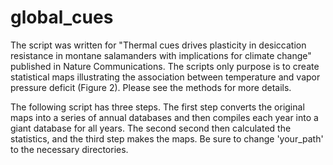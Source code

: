 # global_cues

The script was written for "Thermal cues drives plasticity in desiccation resistance in montane salamanders with implications for climate change" published in Nature Communications. The scripts only purpose is to create statistical maps illustrating the association between temperature and vapor pressure deficit (Figure 2). Please see the methods for more details.

The following script has three steps. The first step converts the original maps into a series of annual databases and then compiles each year into a giant database for all years. The second second then calculated the statistics, and the third step makes the maps. Be sure to change 'your_path' to the necessary directories.
